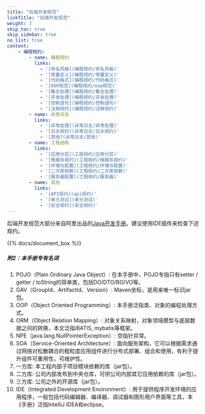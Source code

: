 ```yaml
---
title: "后端开发规范"
linkTitle: "后端开发规范"
weight: 3
skip_toc: true
skip_sidebar: true
no_list: true
content:
    - 编程规约:
        - name: 编程规约
          links:
            - '[命名风格](编程规约/命名风格)'
            - '[常量定义](编程规约/常量定义)'
            - '[代码格式](编程规约/代码格式)'
            - '[OOP规范](编程规约/oop规范)'
            - '[集合处理](编程规约/集合处理)'
            - '[并发处理](编程规约/并发处理)'
            - '[控制语句](编程规约/控制语句)'
            - '[注释规约](编程规约/注释规约)'
        - name: 异常日志
          links:
            - '[异常处理](异常日志/异常处理)'
            - '[日志规约](异常日志/日志规约)'
            - '[其他](异常日志/其他)'
        - name: 工程结构
          links:
            - '[应用分层](工程规约/应用分层)'
            - '[微服务规约](工程规约/微服务规约)'
            - '[环境与配置](工程规约/环境与配置)'
            - '[二方库依赖](工程规约/二方库依赖)'
            - '[服务器配置](工程规约/服务器)'
        - name: 其他
          links:
            - '[API规约](api规约)'
            - '[单元测试](单元测试)'
            - '[安全规约](安全规约)'
---
```


后端开发规范大部分来自阿里出品的[Java开发手册](https://github.com/alibaba/p3c)。建议使用IDE插件来检查下述规约。

{{% docs/document_box %}}

##### 附2：本手册专有名词
1. POJO（Plain Ordinary Java Object）: 在本手册中，POJO专指只有setter / getter / toString的简单类，包括DO/DTO/BO/VO等。 
2. GAV（GroupId、ArtifactId、Version）: Maven坐标，是用来唯一标识jar包。
3. OOP（Object Oriented Programming）: 本手册泛指类、对象的编程处理方式。 
4. ORM（Object Relation Mapping）: 对象关系映射，对象领域模型与底层数据之间的转换，本文泛指iBATIS, mybatis等框架。 
5. NPE（java.lang.NullPointerException）: 空指针异常。 
6. SOA（Service-Oriented Architecture）: 面向服务架构，它可以根据需求通过网络对松散耦合的粗粒度应用组件进行分布式部署、组合和使用，有利于提升组件可重用性，可维护性。 
7. 一方库: 本工程内部子项目模块依赖的库（jar包）。 
8. 二方库: 公司内部发布到中央仓库，可供公司内部其它应用依赖的库（jar包）。 
9. 三方库: 公司之外的开源库（jar包）。 
10. IDE（Integrated Development Environment）: 用于提供程序开发环境的应用程序，一般包括代码编辑器、编译器、调试器和图形用户界面等工具，本《手册》泛指IntelliJ IDEA和eclipse。 